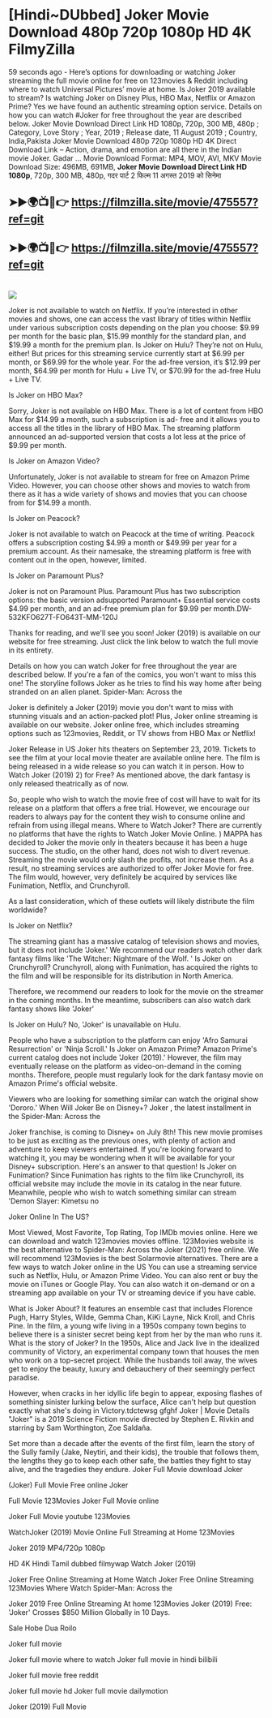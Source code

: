 # [Hindi~DUbbed] Joker Movie Download 480p 720p 1080p HD 4K FilmyZilla


59 seconds ago - Here’s options for downloading or watching Joker streaming the full movie online for free on 123movies & Reddit including where to watch Universal Pictures’ movie at home. Is Joker 2019 available to stream? Is watching Joker on Disney Plus, HBO Max, Netflix or Amazon Prime? Yes we have found an authentic streaming option service. Details on how you can watch #Joker for free throughout the year are described below. Joker Movie Download Direct Link HD 1080p, 720p, 300 MB, 480p ; Category, Love Story ; Year, 2019 ; Release date, 11 August 2019 ; Country, India,Pakista Joker Movie Download 480p 720p 1080p HD 4K Direct Download Link – Action, drama, and emotion are all there in the Indian movie Joker. Gadar ...
Movie Download Format: MP4, MOV, AVI, MKV
Movie Download Size: 496MB, 691MB, **Joker Movie Download Direct Link HD 1080p**, 720p, 300 MB, 480p, गदर पार्ट 2 फिल्म 11 अगस्त 2019 को सिनेमा

## ➤►🌍📺📱👉   https://filmzilla.site/movie/475557?ref=git

## ➤►🌍📺📱👉   https://filmzilla.site/movie/475557?ref=git

#

<img src="https://image.tmdb.org/t/p/w780//gZWl93sf8AxavYpVT1Un6EF3oCj.jpg" />

Joker is not available to watch on Netflix. If you’re interested in other movies and shows, one can access the vast library of titles within Netflix under various subscription costs depending on the plan you choose: $9.99 per month for the basic plan, $15.99 monthly for the standard plan, and $19.99 a month for the premium plan. Is Joker on Hulu? They’re not on Hulu, either! But prices for this streaming service currently start at $6.99 per month, or $69.99 for the whole year. For the ad-free version, it’s $12.99 per month, $64.99 per month for Hulu + Live TV, or $70.99 for the ad-free Hulu + Live TV.

Is Joker on HBO Max?

Sorry, Joker is not available on HBO Max. There is a lot of content from HBO Max for $14.99 a month, such a subscription is ad- free and it allows you to access all the titles in the library of HBO Max. The streaming platform announced an ad-supported version that costs a lot less at the price of $9.99 per month.

Is Joker on Amazon Video?

Unfortunately, Joker is not available to stream for free on Amazon Prime Video. However, you can choose other shows and movies to watch from there as it has a wide variety of shows and movies that you can choose from for $14.99 a month.

Is Joker on Peacock?

Joker is not available to watch on Peacock at the time of writing. Peacock offers a subscription costing $4.99 a month or $49.99 per year for a premium account. As their namesake, the streaming platform is free with content out in the open, however, limited.

Is Joker on Paramount Plus?

Joker is not on Paramount Plus. Paramount Plus has two subscription options: the basic version adsupported Paramount+ Essential service costs $4.99 per month, and an ad-free premium plan for $9.99 per month.DW-532KFO627T-FO643T-MM-120J

Thanks for reading, and we'll see you soon! Joker (2019) is available on our website for free streaming. Just click the link below to watch the full movie in its entirety.

Details on how you can watch Joker for free throughout the year are described below. If you're a fan of the comics, you won't want to miss this one! The storyline follows Joker as he tries to find his way home after being stranded on an alien planet. Spider-Man: Across the

Joker is definitely a Joker (2019) movie you don't want to miss with stunning visuals and an action-packed plot! Plus, Joker online streaming is available on our website. Joker online free, which includes streaming options such as 123movies, Reddit, or TV shows from HBO Max or Netflix!

Joker Release in US Joker hits theaters on September 23, 2019. Tickets to see the film at your local movie theater are available online here. The film is being released in a wide release so you can watch it in person. How to Watch Joker (2019) 2) for Free? As mentioned above, the dark fantasy is only released theatrically as of now.

So, people who wish to watch the movie free of cost will have to wait for its release on a platform that offers a free trial. However, we encourage our readers to always pay for the content they wish to consume online and refrain from using illegal means. Where to Watch Joker? There are currently no platforms that have the rights to Watch Joker Movie Online. ) MAPPA has decided to Joker the movie only in theaters because it has been a huge success. The studio, on the other hand, does not wish to divert revenue. Streaming the movie would only slash the profits, not increase them. As a result, no streaming services are authorized to offer Joker Movie for free. The film would, however, very definitely be acquired by services like Funimation, Netflix, and Crunchyroll.

As a last consideration, which of these outlets will likely distribute the film worldwide?

Is Joker on Netflix?

The streaming giant has a massive catalog of television shows and movies, but it does not include 'Joker.' We recommend our readers watch other dark fantasy films like 'The Witcher: Nightmare of the Wolf. ' Is Joker on Crunchyroll? Crunchyroll, along with Funimation, has acquired the rights to the film and will be responsible for its distribution in North America.

Therefore, we recommend our readers to look for the movie on the streamer in the coming months. In the meantime, subscribers can also watch dark fantasy shows like 'Joker'

Is Joker on Hulu? No, 'Joker' is unavailable on Hulu.

People who have a subscription to the platform can enjoy 'Afro Samurai Resurrection' or 'Ninja Scroll.' Is Joker on Amazon Prime? Amazon Prime's current catalog does not include 'Joker (2019).' However, the film may eventually release on the platform as video-on-demand in the coming months. Therefore, people must regularly look for the dark fantasy movie on Amazon Prime's official website.

Viewers who are looking for something similar can watch the original show 'Dororo.' When Will Joker Be on Disney+? Joker , the latest installment in the Spider-Man: Across the

Joker franchise, is coming to Disney+ on July 8th! This new movie promises to be just as exciting as the previous ones, with plenty of action and adventure to keep viewers entertained. If you're looking forward to watching it, you may be wondering when it will be available for your Disney+ subscription. Here's an answer to that question! Is Joker on Funimation? Since Funimation has rights to the film like Crunchyroll, its official website may include the movie in its catalog in the near future. Meanwhile, people who wish to watch something similar can stream 'Demon Slayer: Kimetsu no

Joker Online In The US?

Most Viewed, Most Favorite, Top Rating, Top IMDb movies online. Here we can download and watch 123movies movies offline. 123Movies website is the best alternative to Spider-Man: Across the Joker (2021) free online. We will recommend 123Movies is the best Solarmovie alternatives. There are a few ways to watch Joker online in the US You can use a streaming service such as Netflix, Hulu, or Amazon Prime Video. You can also rent or buy the movie on iTunes or Google Play. You can also watch it on-demand or on a streaming app available on your TV or streaming device if you have cable.

What is Joker About? It features an ensemble cast that includes Florence Pugh, Harry Styles, Wilde, Gemma Chan, KiKi Layne, Nick Kroll, and Chris Pine. In the film, a young wife living in a 1950s company town begins to believe there is a sinister secret being kept from her by the man who runs it. What is the story of Joker? In the 1950s, Alice and Jack live in the idealized community of Victory, an experimental company town that houses the men who work on a top-secret project. While the husbands toil away, the wives get to enjoy the beauty, luxury and debauchery of their seemingly perfect paradise.

However, when cracks in her idyllic life begin to appear, exposing flashes of something sinister lurking below the surface, Alice can't help but question exactly what she's doing in Victory.tdctewsg gfghf Joker | Movie Details "Joker" is a 2019 Science Fiction movie directed by Stephen E. Rivkin and starring by Sam Worthington, Zoe Saldaña.

Set more than a decade after the events of the first film, learn the story of the Sully family (Jake, Neytiri, and their kids), the trouble that follows them, the lengths they go to keep each other safe, the battles they fight to stay alive, and the tragedies they endure. Joker Full Movie download Joker

(Joker) Full Movie Free online Joker

Full Movie 123Movies Joker Full Movie online

Joker Full Movie youtube 123Movies

WatchJoker (2019) Movie Online Full Streaming at Home 123Movies

Joker 2019 MP4/720p 1080p

HD 4K Hindi Tamil dubbed filmywap Watch Joker (2019)

Joker Free Online Streaming at Home Watch Joker Free Online Streaming 123Movies Where Watch Spider-Man: Across the

Joker 2019 Free Online Streaming At home 123Movies Joker (2019) Free: 'Joker' Crosses $850 Million Globally in 10 Days.

Sale Hobe Dua Roilo

Joker full movie

Joker full movie where to watch Joker full movie in hindi bilibili

Joker full movie free reddit

Joker full movie hd Joker full movie dailymotion

Joker (2019) Full Movie